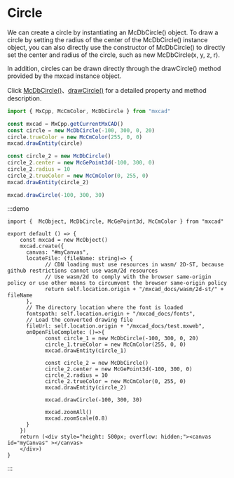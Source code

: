 # Circle

We can create a circle by instantiating an McDbCircle() object. To draw a circle by setting the radius of the center of the McDbCircle() instance object, you can also directly use the constructor of McDbCircle() to directly set the center and radius of the circle, such as new McDbCircle(x, y, z, r).

In addition, circles can be drawn directly through the drawCircle() method provided by the mxcad instance object.

Click [McDbCircle()](../../api/classes/2d.McDbCircle.md)、[drawCircle()](../../api/classes/2d.McObject.md#drawcircle) for a detailed property and method description.

```ts
import { MxCpp, McCmColor, McDbCircle } from "mxcad"

const mxcad = MxCpp.getCurrentMxCAD()
const circle = new McDbCircle(-100, 300, 0, 20)
circle.trueColor = new McCmColor(255, 0, 0)
mxcad.drawEntity(circle)

const circle_2 = new McDbCircle()
circle_2.center = new McGePoint3d(-100, 300, 0)
circle_2.radius = 10
circle_2.trueColor = new McCmColor(0, 255, 0)
mxcad.drawEntity(circle_2)

mxcad.drawCircle(-100, 300, 30)
```

:::demo
```tsx
import {  McObject, McDbCircle, McGePoint3d, McCmColor } from "mxcad"

export default () => {
    const mxcad = new McObject()
    mxcad.create({
      canvas: "#myCanvas",
      locateFile: (fileName: string)=> {
            // CDN loading must use resources in wasm/ 2D-ST, because github restrictions cannot use wasm/2d resources
            // Use wasm/2d to comply with the browser same-origin policy or use other means to circumvent the browser same-origin policy
            return self.location.origin + "/mxcad_docs/wasm/2d-st/" + fileName
      },
      // The directory location where the font is loaded
      fontspath: self.location.origin + "/mxcad_docs/fonts",
      // Load the converted drawing file
      fileUrl: self.location.origin + "/mxcad_docs/test.mxweb",
      onOpenFileComplete: ()=>{
            const circle_1 = new McDbCircle(-100, 300, 0, 20)
            circle_1.trueColor = new McCmColor(255, 0, 0)
            mxcad.drawEntity(circle_1)

            const circle_2 = new McDbCircle()
            circle_2.center = new McGePoint3d(-100, 300, 0)
            circle_2.radius = 10
            circle_2.trueColor = new McCmColor(0, 255, 0)
            mxcad.drawEntity(circle_2)

            mxcad.drawCircle(-100, 300, 30)
            
            mxcad.zoomAll()
            mxcad.zoomScale(0.8)
      }
    })
    return (<div style="height: 500px; overflow: hidden;"><canvas id="myCanvas" ></canvas>
    </div>)
}
```
:::